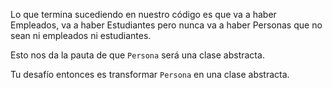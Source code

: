 Lo que termina sucediendo en nuestro código es que va a haber Empleados, va a haber Estudiantes pero nunca va a haber Personas que no sean ni empleados ni estudiantes.

Esto nos da la pauta de que `Persona` será una clase abstracta.

Tu desafío entonces es transformar `Persona` en una clase abstracta.